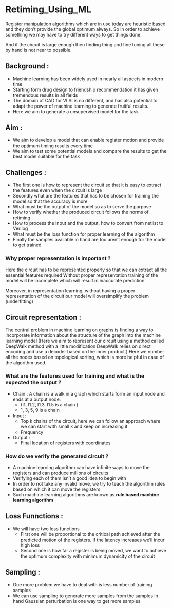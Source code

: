 # Retiming_Using_ML

Register manipulation algorithms which are in use today are heuristic based and they don’t provide the global optimum always. 
So in order to achieve something we may have to try different ways to get things done.

And if the circuit is large enough then finding thing and fine tuning all these by hand is not near to possible.

## Background : 

- Machine learning has been widely used in nearly all aspects in modern time
- Starting form drug design to friendship recommendation it has given tremendous results in all fields
- The domain of CAD for VLSI is no different, and has also potential to adapt the power of machine learning to generate fruitful results.
- Here we aim to generate a unsupervised model for the task

## Aim : 

- We aim to develop a model that can enable register motion and provide the optimum timing results every time
- We aim to test some potential models and compare the results to get the best model suitable for the task	

## Challenges : 

- The first one is how to represent the circuit so that it is easy to extract the features even when the circuit is large 
- Secondly what are the features that has to be chosen for training the model so that the accuracy is more
- What must be the output of the model so as to serve the purpose 
- How to verify whether the produced circuit follows the norms of retiming 
- How to process the input and the output, how to convert from netlist to Verilog 
- What must be the loss function for proper learning of the algorithm
- Finally the samples available in hand are too aren’t enough for the model to get trained

### Why proper representation is important ? 

Here the circuit has to be represented properly so that we can extract all the essential features required
Without proper representation training of the model will be incomplete which will result in inaccurate prediction

Moreover, in representation learning, without having a proper representation of the circuit our model will oversimplify the problem (underfitting)

## Circuit representation :

The central problem in machine learning on graphs is finding a way to incorporate information about the structure of the graph into the machine learning model
(Here we aim to represent our circuit using a method called DeepWalk method with a little modification
DeepWalk relies on direct encoding and use a decoder based on the inner product.)
Here we number all the nodes based on topological sorting, which is more helpful in case of the algorithm used.

### What are the features used for training and what is the expected the output ?

- Chain : A chain is a walk in a graph which starts form an input node and ends at a output node. 
  - (I1, I1.2, I1.3, I1.5 is a chain )
  - 1, 3, 5, 9 is a chain
- Input :
  - Top k chains of the circuit, here we can follow an approach where we can start with small k and keep on increasing it
  - Frequency
- Output : 
  - Final location of registers with coordinates 
  
### How do we verify the generated circuit ?

- A machine learning algorithm can have infinite ways to move the registers and can produce millions of circuits 
- Verifying each of them isn’t a good idea to begin with 
- In order to not take any invalid move, we try to teach the algorithm rules based on which it can move the registers
- Such machine learning algorithms are known as **rule based machine learning algorithm**

## Loss Funnctions :

- We will have two loss functions 
  - First one will be proportional to the critical path achieved after the predicted motion of the registers. If the latency      increases we’ll incur high loss
  - Second one is how far a register is being moved, we want to achieve the optimum complexity with minimum dynamicity of the circuit  

## Sampling : 

- One more problem we have to deal with is less number of training samples
- We can use sampling to generate more samples from the samples in hand 
Gaussian perturbation is one way to get more samples
